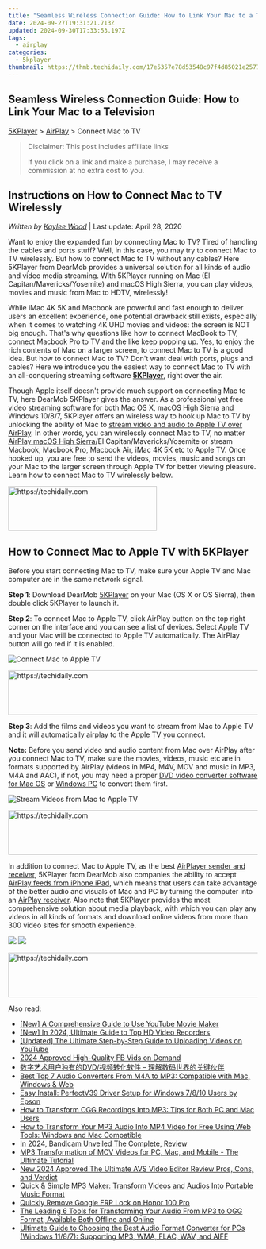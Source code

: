 ```yaml
---
title: "Seamless Wireless Connection Guide: How to Link Your Mac to a Television"
date: 2024-09-27T19:31:21.713Z
updated: 2024-09-30T17:33:53.197Z
tags:
  - airplay
categories:
  - 5kplayer
thumbnail: https://thmb.techidaily.com/17e5357e78d53548c97f4d85021e25770f5faa06fc039457c29951eca12e67ea.jpg
---
```


## Seamless Wireless Connection Guide: How to Link Your Mac to a Television

[5KPlayer](https://tools.techidaily.com/5kplayer/products/) \> [AirPlay](https://tools.techidaily.com/5kplayer/airplay/) \> Connect Mac to TV

>  Disclaimer: This post includes affiliate links
>
>  If you click on a link and make a purchase, I may receive a commission at no extra cost to you.
>

## Instructions on How to Connect Mac to TV Wirelessly

 _Written by [Kaylee Wood](https://www.quora.com/profile/Amanda-Hu-21)_ | Last update: April 28, 2020

Want to enjoy the expanded fun by connecting Mac to TV? Tired of handling the cables and ports stuff? Well, in this case, you may try to connect Mac to TV wirelessly. But how to connect Mac to TV without any cables? Here 5KPlayer from DearMob provides a universal solution for all kinds of audio and video media streaming. With 5KPlayer running on Mac (El Capitan/Mavericks/Yosemite) and macOS High Sierra, you can play videos, movies and music from Mac to HDTV, wirelessly!

While iMac 4K 5K and Macbook are powerful and fast enough to deliver users an excellent experience, one potential drawback still exists, especially when it comes to watching 4K UHD movies and videos: the screen is NOT big enough. That's why questions like how to connect MacBook to TV, connect Macbook Pro to TV and the like keep popping up. Yes, to enjoy the rich contents of Mac on a larger screen, to connect Mac to TV is a good idea. But how to connect Mac to TV? Don't want deal with ports, plugs and cables? Here we introduce you the easiest way to connect Mac to TV with an all-conquering streaming software [**5KPlayer**](https://tools.techidaily.com/5kplayer/products/), right over the air. 

Though Apple itself doesn't provide much support on connecting Mac to TV, here DearMob 5KPlayer gives the answer. As a professional yet free video streaming software for both Mac OS X, macOS High Sierra and Windows 10/8/7, 5KPlayer offers an wireless way to hook up Mac to TV by unlocking the ability of Mac to [stream video and audio to Apple TV over AirPlay](https://tools.techidaily.com/5kplayer/airplay/). In other words, you can wirelessly connect Mac to TV, no matter [AirPlay macOS High Sierra](https://tools.techidaily.com/5kplayer/airplay/)/El Capitan/Mavericks/Yosemite or stream Macbook, Macbook Pro, Macbook Air, iMac 4K 5K etc to Apple TV. Once hooked up, you are free to send the videos, movies, music and songs on your Mac to the larger screen through Apple TV for better viewing pleasure. Learn how to connect Mac to TV wirelessly below.

<!-- affiliate ads begin -->
<a href="https://aligracehair.sjv.io/c/5597632/1975836/19272" target="_top" id="1975836">
  <img src="//a.impactradius-go.com/display-ad/19272-1975836" border="0" alt="https://techidaily.com" width="300" height="90"/>
</a>
<img height="0" width="0" src="https://aligracehair.sjv.io/i/5597632/1975836/19272" style="position:absolute;visibility:hidden;" border="0" />
<!-- affiliate ads end -->

## How to Connect Mac to Apple TV with 5KPlayer

Before you start connecting Mac to TV, make sure your Apple TV and Mac computer are in the same network signal.

**Step 1**: Download DearMob [5KPlayer](https://tools.techidaily.com/5kplayer/products/) on your Mac (OS X or OS Sierra), then double click 5KPlayer to launch it.

**Step 2**: To connect Mac to Apple TV, click AirPlay button on the top right corner on the interface and you can see a list of devices. Select Apple TV and your Mac will be connected to Apple TV automatically. The AirPlay button will go red if it is enabled.

![Connect Mac to Apple TV](https://www.5kplayer.com/airplay/img/5kplayer-airplay.jpg) 

<!-- affiliate ads begin -->
<a href="https://appsumo.8odi.net/c/5597632/2105867/7443" target="_top" id="2105867">
  <img src="//a.impactradius-go.com/display-ad/7443-2105867" border="0" alt="https://techidaily.com" width="728" height="90"/>
</a>
<img height="0" width="0" src="https://appsumo.8odi.net/i/5597632/2105867/7443" style="position:absolute;visibility:hidden;" border="0" />
<!-- affiliate ads end -->

**Step 3**: Add the films and videos you want to stream from Mac to Apple TV and it will automatically airplay to the Apple TV you connect. 

**Note:** Before you send video and audio content from Mac over AirPlay after you connect Mac to TV, make sure the movies, videos, music etc are in formats supported by AirPlay (videos in MP4, M4V, MOV and music in MP3, M4A and AAC), if not, you may need a proper [DVD video converter software for Mac OS](https://tools.techidaily.com/5kplayer/products/) or [Windows PC](https://tools.techidaily.com/5kplayer/products/) to convert them first. 

![Stream Videos from Mac to Apple TV](https://www.5kplayer.com/airplay/img/airplay-videos.jpg) 

<!-- affiliate ads begin -->
<a href="https://appsumo.8odi.net/c/5597632/2111995/7443" target="_top" id="2111995">
  <img src="//a.impactradius-go.com/display-ad/7443-2111995" border="0" alt="https://techidaily.com" width="728" height="90"/>
</a>
<img height="0" width="0" src="https://appsumo.8odi.net/i/5597632/2111995/7443" style="position:absolute;visibility:hidden;" border="0" />
<!-- affiliate ads end -->

In addition to connect Mac to Apple TV, as the best [AirPlayer sender and receiver](https://tools.techidaily.com/5kplayer/airplay/), 5KPlayer from DearMob also companies the ability to accept [AirPlay feeds from iPhone iPad](https://tools.techidaily.com/5kplayer/airplay/), which means that users can take advantage of the better audio and visuals of Mac and PC by turning the computer into an [AirPlay receiver](https://tools.techidaily.com/5kplayer/airplay/). Also note that 5KPlayer provides the most comprehensive solution about media playback, with which you can play any videos in all kinds of formats and download online videos from more than 300 video sites for smooth experience.

[![](https://www.5kplayer.com/airplay/../button/freedownbackmac.png)](https://tools.techidaily.com/5kplayer/products/) [![](https://www.5kplayer.com/airplay/../button/freedownwhitewin.png)](https://tools.techidaily.com/5kplayer/products/)

<!-- affiliate ads begin -->
<a href="https://appsumo.8odi.net/c/5597632/2123739/7443" target="_top" id="2123739">
  <img src="//a.impactradius-go.com/display-ad/7443-2123739" border="0" alt="https://techidaily.com" width="728" height="90"/>
</a>
<img height="0" width="0" src="https://appsumo.8odi.net/i/5597632/2123739/7443" style="position:absolute;visibility:hidden;" border="0" />
<!-- affiliate ads end -->

<ins class="adsbygoogle"
     style="display:block"
     data-ad-format="autorelaxed"
     data-ad-client="ca-pub-7571918770474297"
     data-ad-slot="1223367746"></ins>

<ins class="adsbygoogle"
     style="display:block"
     data-ad-client="ca-pub-7571918770474297"
     data-ad-slot="8358498916"
     data-ad-format="auto"
     data-full-width-responsive="true"></ins>

<span class="atpl-alsoreadstyle">Also read:</span>
<div><ul>
<li><a href="https://facebook-video-footage.techidaily.com/new-a-comprehensive-guide-to-use-youtube-movie-maker/"><u>[New] A Comprehensive Guide to Use YouTube Movie Maker</u></a></li>
<li><a href="https://screen-capture.techidaily.com/new-in-2024-ultimate-guide-to-top-hd-video-recorders/"><u>[New] In 2024, Ultimate Guide to Top HD Video Recorders</u></a></li>
<li><a href="https://facebook-video-footage.techidaily.com/updated-the-ultimate-step-by-step-guide-to-uploading-videos-on-youtube/"><u>[Updated] The Ultimate Step-by-Step Guide to Uploading Videos on YouTube</u></a></li>
<li><a href="https://facebook-clips.techidaily.com/2024-approved-high-quality-fb-vids-on-demand/"><u>2024 Approved High-Quality FB Vids on Demand</u></a></li>
<li><a href="https://tech-revival.techidaily.com/1725287164725-dvd/"><u>数字艺术用户独有的DVD/视频转化软件 – 理解数码世界的关键伙伴</u></a></li>
<li><a href="https://media-tips.techidaily.com/best-top-7-audio-converters-from-m4a-to-mp3-compatible-with-mac-windows-and-web/"><u>Best Top 7 Audio Converters From M4A to MP3: Compatible with Mac, Windows & Web</u></a></li>
<li><a href="https://win-amazing.techidaily.com/easy-install-perfectv39-driver-setup-for-windows-7810-users-by-epson/"><u>Easy Install: PerfectV39 Driver Setup for Windows 7/8/10 Users by Epson</u></a></li>
<li><a href="https://media-tips.techidaily.com/how-to-transform-ogg-recordings-into-mp3-tips-for-both-pc-and-mac-users/"><u>How to Transform OGG Recordings Into MP3: Tips for Both PC and Mac Users</u></a></li>
<li><a href="https://media-tips.techidaily.com/how-to-transform-your-mp3-audio-into-mp4-video-for-free-using-web-tools-windows-and-mac-compatible/"><u>How to Transform Your MP3 Audio Into MP4 Video for Free Using Web Tools: Windows and Mac Compatible</u></a></li>
<li><a href="https://desktop-recording.techidaily.com/in-2024-bandicam-unveiled-the-complete-review/"><u>In 2024, Bandicam Unveiled The Complete, Review</u></a></li>
<li><a href="https://media-tips.techidaily.com/mp3-transformation-of-mov-videos-for-pc-mac-and-mobile-the-ultimate-tutorial/"><u>MP3 Transformation of MOV Videos for PC, Mac, and Mobile - The Ultimate Tutorial</u></a></li>
<li><a href="https://video-ai-editor.techidaily.com/new-2024-approved-the-ultimate-avs-video-editor-review-pros-cons-and-verdict/"><u>New 2024 Approved The Ultimate AVS Video Editor Review Pros, Cons, and Verdict</u></a></li>
<li><a href="https://media-tips.techidaily.com/quick-and-simple-mp3-maker-transform-videos-and-audios-into-portable-music-format/"><u>Quick & Simple MP3 Maker: Transform Videos and Audios Into Portable Music Format</u></a></li>
<li><a href="https://review-topics.techidaily.com/quickly-remove-google-frp-lock-on-honor-100-pro-by-drfone-android-unlock-remove-google-frp/"><u>Quickly Remove Google FRP Lock on Honor 100 Pro</u></a></li>
<li><a href="https://media-tips.techidaily.com/the-leading-6-tools-for-transforming-your-audio-from-mp3-to-ogg-format-available-both-offline-and-online/"><u>The Leading 6 Tools for Transforming Your Audio From MP3 to OGG Format, Available Both Offline and Online</u></a></li>
<li><a href="https://media-tips.techidaily.com/ultimate-guide-to-choosing-the-best-audio-format-converter-for-pcs-windows-1187-supporting-mp3-wma-flac-wav-and-aiff/"><u>Ultimate Guide to Choosing the Best Audio Format Converter for PCs (Windows 11/8/7): Supporting MP3, WMA, FLAC, WAV, and AIFF</u></a></li>
</ul></div>


